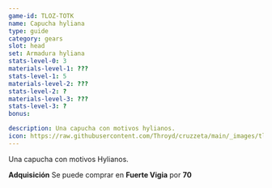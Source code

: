 ```yaml
---
game-id: TLOZ-TOTK
name: Capucha hyliana
type: guide
category: gears
slot: head
set: Armadura hyliana
stats-level-0: 3
materials-level-1: ???
stats-level-1: 5
materials-level-2: ???
stats-level-2: ?
materials-level-3: ???
stats-level-3: ?
bonus:

description: Una capucha con motivos hylianos.
icon: https://raw.githubusercontent.com/Throyd/cruzzeta/main/_images/tloz-totk/Hylian_Hood_Icon.png
---
```

Una capucha con motivos Hylianos.

<strong>Adquisición</strong>
Se puede comprar en <strong>Fuerte Vigia</strong> por <strong>70 </strong>

